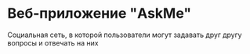 # Веб-приложение "AskMe"

Социальная сеть, в которой пользователи могут 
задавать друг другу вопросы и отвечать на них
